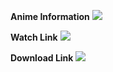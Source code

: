 **Anime Information**
<img src="https://imgur.com/p6o4R4x.jpg">

**Watch Link**
<img src="https://imgur.com/fMKakgT.jpg">

**Download Link**
<img src="https://imgur.com/HFxmq6f.jpg">
